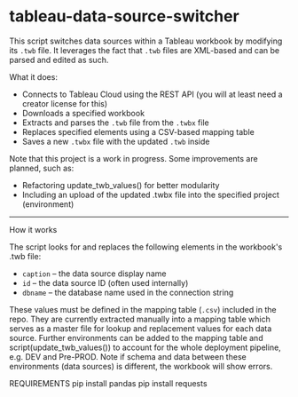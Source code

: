 # tableau-data-source-switcher

This script switches data sources within a Tableau workbook by modifying its `.twb` file. It leverages the fact that `.twb` files are XML-based and can be parsed and edited as such.

What it does:
- Connects to Tableau Cloud using the REST API (you will at least need a creator license for this)
- Downloads a specified workbook
- Extracts and parses the `.twb` file from the `.twbx` file
- Replaces specified elements using a CSV-based mapping table
- Saves a new `.twbx` file with the updated `.twb` inside

Note that this project is a work in progress. Some improvements are planned, such as:
- Refactoring update_twb_values() for better modularity
- Including an upload of the updated .twbx file into the specified project (environment)

---

How it works

The script looks for and replaces the following elements in the workbook's .twb file:

- `caption` – the data source display name
- `id` – the data source ID (often used internally)
- `dbname` – the database name used in the connection string

These values must be defined in the mapping table (`.csv`) included in the repo. They are currently extracted manually into a mapping table which serves as a master file for lookup and replacement values for each data source. Further environments can be added to the mapping table and script(update_twb_values()) to account for the whole deployment pipeline, e.g. DEV and Pre-PROD. Note if schema and data between these environments (data sources) is different, the workbook will show errors. 

REQUIREMENTS
pip install pandas
pip install requests
